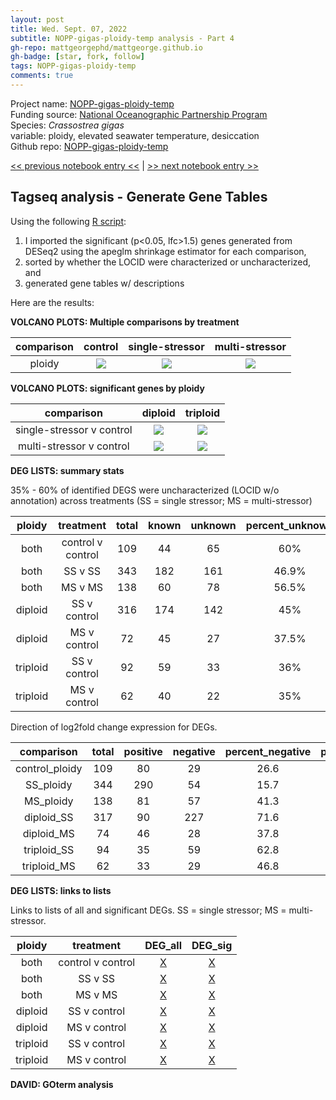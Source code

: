 ```yaml
---
layout: post
title: Wed. Sept. 07, 2022
subtitle: NOPP-gigas-ploidy-temp analysis - Part 4
gh-repo: mattgeorgephd/mattgeorge.github.io
gh-badge: [star, fork, follow]
tags: NOPP-gigas-ploidy-temp
comments: true
---
```


Project name: [NOPP-gigas-ploidy-temp](https://github.com/mattgeorgephd/NOPP-gigas-ploidy-temp) <br />
Funding source: [National Oceanographic Partnership Program](https://www.nopp.org/) <br />
Species: *Crassostrea gigas* <br />
variable: ploidy, elevated seawater temperature, desiccation <br />
Github repo: [NOPP-gigas-ploidy-temp](https://github.com/mattgeorgephd/NOPP-gigas-ploidy-temp)

[<< previous notebook entry <<](https://mattgeorgephd.github.io/NOPP-gigas-ploidy-temp-analysis-Part-3/)
 |
[>> next notebook entry >>](https://mattgeorgephd.github.io/NOPP-gigas-ploidy-temp-analysis-Part-5/)

## Tagseq analysis - Generate Gene Tables
Using the following [R script](https://github.com/mattgeorgephd/NOPP-gigas-ploidy-temp/blob/main/202107_EXP2/tag-seq/scripts/3_generate_gene_tables.Rmd):
1. I imported the significant (p<0.05, lfc>1.5) genes generated from DESeq2 using the apeglm shrinkage estimator for each comparison,
2. sorted by whether the LOCID were characterized or uncharacterized, and
3. generated gene tables w/ descriptions

Here are the results:

**VOLCANO PLOTS: Multiple comparisons by treatment**

| comparison | control | single-stressor | multi-stressor |
| :---:  | :---: | :---: | :---: |
| ploidy | ![](https://github.com/mattgeorgephd/NOPP-gigas-ploidy-temp/blob/main/202107_EXP2/tag-seq/output/filtered/HISAT2_multiqc_biplot/control_ploidy/Volcano_sig_genes_apeglm.png?raw=true) | ![](https://github.com/mattgeorgephd/NOPP-gigas-ploidy-temp/blob/main/202107_EXP2/tag-seq/output/filtered/HISAT2_multiqc_biplot/heat_ploidy/Volcano_sig_genes_apeglm.png?raw=true) | ![](https://github.com/mattgeorgephd/NOPP-gigas-ploidy-temp/blob/main/202107_EXP2/tag-seq/output/filtered/HISAT2_multiqc_biplot/desiccation_ploidy/Volcano_sig_genes_apeglm.png?raw=true) |

**VOLCANO PLOTS: significant genes by ploidy**

|  comparison | diploid | triploid |
|:---:|:---:|:---:|
|single-stressor v control   | ![](https://github.com/mattgeorgephd/NOPP-gigas-ploidy-temp/blob/main/202107_EXP2/tag-seq/output/filtered/HISAT2_multiqc_biplot/diploid_heat/Volcano_sig_genes_apeglm.png?raw=true)  | ![](https://github.com/mattgeorgephd/NOPP-gigas-ploidy-temp/blob/main/202107_EXP2/tag-seq/output/filtered/HISAT2_multiqc_biplot/triploid_heat/Volcano_sig_genes_apeglm.png?raw=true)  |
|multi-stressor v control    | ![](https://github.com/mattgeorgephd/NOPP-gigas-ploidy-temp/blob/main/202107_EXP2/tag-seq/output/filtered/HISAT2_multiqc_biplot/triploid_heat/Volcano_sig_genes_apeglm.png?raw=true)  | ![](https://github.com/mattgeorgephd/NOPP-gigas-ploidy-temp/blob/main/202107_EXP2/tag-seq/output/filtered/HISAT2_multiqc_biplot/triploid_desiccation/Volcano_sig_genes_apeglm.png?raw=true)  |

**DEG LISTS: summary stats**

35% - 60% of identified DEGS were uncharacterized (LOCID w/o annotation) across treatments (SS = single stressor; MS = multi-stressor)

| ploidy | treatment | total | known | unknown | percent_unknown |
|:---: |:---:|:---:|:---:| :---:|  :---:|
| both | control v control  | 109 | 44 | 65 | 60% |
| both | SS v SS | 343 | 182 | 161  | 46.9% |
| both | MS v MS  | 138 | 60  | 78  | 56.5% |
| diploid  | SS v control | 316 | 174  | 142  | 45% |
| diploid  | MS v control | 72 | 45  | 27  | 37.5% |
| triploid | SS v control | 92 | 59  | 33  | 36% |
| triploid | MS v control | 62 | 40 | 22  | 35% |

Direction of log2fold change expression for DEGs.

| comparison           | total | positive | negative | percent_negative | percent_positive |
|:----:|:----:|:----:|:----:|:----:|:----:|
| control_ploidy       | 109   | 80       | 29       | 26.6             | 73.4             |
| SS_ploidy          | 344   | 290      | 54       | 15.7             | 84.3             |
| MS_ploidy   | 138   | 81       | 57       | 41.3             | 58.7             |
| diploid_SS         | 317   | 90       | 227      | 71.6             | 28.4             |
| diploid_MS  | 74    | 46       | 28       | 37.8             | 62.2             |
| triploid_SS        | 94    | 35       | 59       | 62.8             | 37.2             |
| triploid_MS | 62    | 33       | 29       | 46.8             | 53.2             |


**DEG LISTS: links to lists**

Links to lists of all and significant DEGs. SS = single stressor; MS = multi-stressor.

| ploidy | treatment | DEG_all | DEG_sig |
|:---: |:---:|:---:|:---:|
| both     | control v control  | [X](https://github.com/mattgeorgephd/NOPP-gigas-ploidy-temp/blob/ad15d2e309a2ffdd1ccb8c71c3fc1eb7b328b0a0/202107_EXP2/tag-seq/output/filtered/HISAT2_multiqc_biplot/control_ploidy/CONTROL_PLOIDY-ALL-DEG-apeglm.csv)  | [X](https://github.com/mattgeorgephd/NOPP-gigas-ploidy-temp/blob/ad15d2e309a2ffdd1ccb8c71c3fc1eb7b328b0a0/202107_EXP2/tag-seq/output/filtered/HISAT2_multiqc_biplot/control_ploidy/CONTROL_PLOIDY-SIG-DEG-apeglm.csv)  |
| both     | SS v SS            | [X](https://github.com/mattgeorgephd/NOPP-gigas-ploidy-temp/blob/ad15d2e309a2ffdd1ccb8c71c3fc1eb7b328b0a0/202107_EXP2/tag-seq/output/filtered/HISAT2_multiqc_biplot/heat_ploidy/HEAT_PLOIDY-ALL-DEG-apeglm.csv)  | [X](https://github.com/mattgeorgephd/NOPP-gigas-ploidy-temp/blob/ad15d2e309a2ffdd1ccb8c71c3fc1eb7b328b0a0/202107_EXP2/tag-seq/output/filtered/HISAT2_multiqc_biplot/heat_ploidy/HEAT_PLOIDY-SIG-DEG-apeglm.csv)  |
| both     | MS v MS            | [X](https://github.com/mattgeorgephd/NOPP-gigas-ploidy-temp/blob/ad15d2e309a2ffdd1ccb8c71c3fc1eb7b328b0a0/202107_EXP2/tag-seq/output/filtered/HISAT2_multiqc_biplot/desiccation_ploidy/DESICCATION_PLOIDY-ALL-DEG-apeglm.csv)  | [X](https://github.com/mattgeorgephd/NOPP-gigas-ploidy-temp/blob/ad15d2e309a2ffdd1ccb8c71c3fc1eb7b328b0a0/202107_EXP2/tag-seq/output/filtered/HISAT2_multiqc_biplot/desiccation_ploidy/DESICCATION_PLOIDY-SIG-DEG-apeglm.csv)  |
| diploid  | SS v control       | [X](https://github.com/mattgeorgephd/NOPP-gigas-ploidy-temp/blob/ad15d2e309a2ffdd1ccb8c71c3fc1eb7b328b0a0/202107_EXP2/tag-seq/output/filtered/HISAT2_multiqc_biplot/diploid_heat/DIPLOID_HEAT-ALL-DEG-apeglm.csv)  | [X](https://github.com/mattgeorgephd/NOPP-gigas-ploidy-temp/blob/ad15d2e309a2ffdd1ccb8c71c3fc1eb7b328b0a0/202107_EXP2/tag-seq/output/filtered/HISAT2_multiqc_biplot/diploid_heat/DIPLOID_HEAT-SIG-DEG-apeglm.csv)  |
| diploid  | MS v control       | [X](https://github.com/mattgeorgephd/NOPP-gigas-ploidy-temp/blob/ad15d2e309a2ffdd1ccb8c71c3fc1eb7b328b0a0/202107_EXP2/tag-seq/output/filtered/HISAT2_multiqc_biplot/diploid_desiccation/DIPLOID_DESICCATION-ALL-DEG-apeglm.csv)  | [X](https://github.com/mattgeorgephd/NOPP-gigas-ploidy-temp/blob/ad15d2e309a2ffdd1ccb8c71c3fc1eb7b328b0a0/202107_EXP2/tag-seq/output/filtered/HISAT2_multiqc_biplot/diploid_desiccation/DIPLOID_DESICCATION-SIG-DEG-apeglm.csv)  |
| triploid | SS v control       | [X](https://github.com/mattgeorgephd/NOPP-gigas-ploidy-temp/blob/ad15d2e309a2ffdd1ccb8c71c3fc1eb7b328b0a0/202107_EXP2/tag-seq/output/filtered/HISAT2_multiqc_biplot/triploid_heat/TRIPLOID_HEAT-ALL-DEG-apeglm.csv)  | [X](https://github.com/mattgeorgephd/NOPP-gigas-ploidy-temp/blob/ad15d2e309a2ffdd1ccb8c71c3fc1eb7b328b0a0/202107_EXP2/tag-seq/output/filtered/HISAT2_multiqc_biplot/triploid_heat/TRIPLOID_HEAT-SIG-DEG-apeglm.csv)  |
| triploid | MS v control       | [X](https://github.com/mattgeorgephd/NOPP-gigas-ploidy-temp/blob/ad15d2e309a2ffdd1ccb8c71c3fc1eb7b328b0a0/202107_EXP2/tag-seq/output/filtered/HISAT2_multiqc_biplot/triploid_desiccation/TRIPLOID_DESICCATION-ALL-DEG-apeglm.csv)  | [X](https://github.com/mattgeorgephd/NOPP-gigas-ploidy-temp/blob/ad15d2e309a2ffdd1ccb8c71c3fc1eb7b328b0a0/202107_EXP2/tag-seq/output/filtered/HISAT2_multiqc_biplot/triploid_desiccation/TRIPLOID_DESICCATION-SIG-DEG-apeglm.csv)  |

**DAVID: GOterm analysis**
